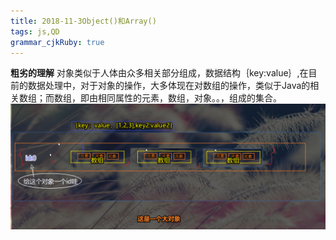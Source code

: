 ```yaml
---
title: 2018-11-3Object()和Array()
tags: js,QD
grammar_cjkRuby: true
---
```


**粗劣的理解**
对象类似于人体由众多相关部分组成，数据结构｛key:value｝,在目前的数据处理中，对于对象的操作，大多体现在对数组的操作，类似于Java的相关数组；而数组，即由相同属性的元素，数组，对象。。，组成的集合。
![enter description here](https://www.github.com/Merlynr/Markdown/raw/noteImg/小书匠/1541238054549.png)